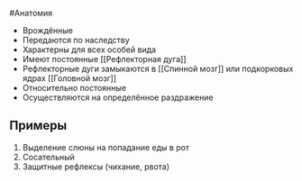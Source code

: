 #Анатомия 
- Врождённые
- Передаются по наследству
- Характерны для всех особей вида
- Имеют постоянные [[Рефлекторная дуга]]
- Рефлекторные дуги замыкаются в [[Спинной мозг]] или подкорковых ядрах [[Головной мозг]]
- Относительно постоянные
- Осуществляются на определённое раздражение
## Примеры
1. Выделение слюны на попадание еды в рот
2. Сосательный
3. Защитные рефлексы (чихание, рвота)